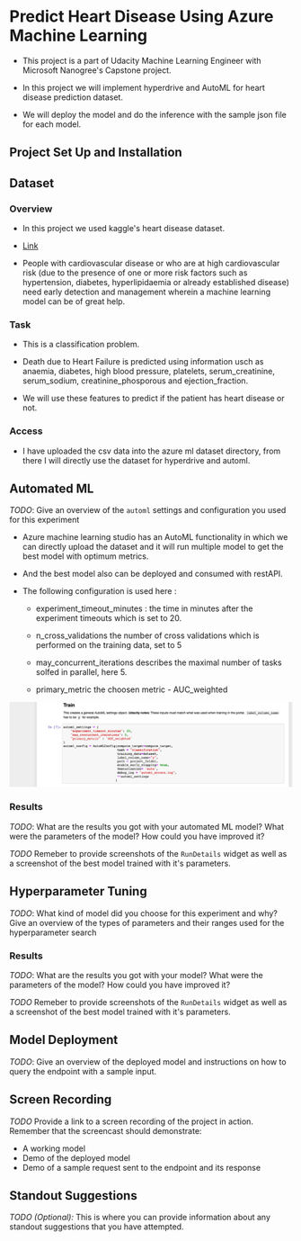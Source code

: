 # Predict Heart Disease Using Azure Machine Learning

* This project is a part of Udacity Machine Learning Engineer with Microsoft Nanogree's Capstone project.

* In this project we will implement hyperdrive and AutoML for heart disease prediction dataset.

* We will deploy the model and do the inference with the sample json file for each model.



## Project Set Up and Installation

## Dataset





### Overview

* In this project we used kaggle's heart disease dataset.

* [Link](https://www.kaggle.com/andrewmvd/heart-failure-clinical-data)

* People with cardiovascular disease or who are at high cardiovascular risk (due to the presence of one or more risk factors such as hypertension, diabetes, hyperlipidaemia or already established disease) need early detection and management wherein a machine learning model can be of great help.


### Task

* This is a classification problem.

* Death due to Heart Failure is predicted using information usch as anaemia, diabetes, high blood pressure, platelets, serum_creatinine, serum_sodium, creatinine_phosporous and ejection_fraction.


* We will use these features to predict if the patient has heart disease or not.


### Access

* I have uploaded the csv data into the azure ml dataset directory, from there I will directly use the dataset for hyperdrive and automl.


## Automated ML
*TODO*: Give an overview of the `automl` settings and configuration you used for this experiment

* Azure machine learning studio has an AutoML functionality in which we can directly upload the dataset and it will run multiple model to get the best model with optimum metrics. 

* And the best model also can be deployed and consumed with restAPI.

* The following configuration is used here : 

	* experiment_timeout_minutes : the time in minutes after the experiment timeouts which is set to 20.

	* n_cross_validations the number of cross validations which is performed on the training data, set to 5

	* may_concurrent_iterations describes the maximal number of tasks solfed in parallel, here 5.

	* primary_metric the choosen metric - AUC_weighted

![](images/parameters.png)

### Results
*TODO*: What are the results you got with your automated ML model? What were the parameters of the model? How could you have improved it?

*TODO* Remeber to provide screenshots of the `RunDetails` widget as well as a screenshot of the best model trained with it's parameters.

## Hyperparameter Tuning
*TODO*: What kind of model did you choose for this experiment and why? Give an overview of the types of parameters and their ranges used for the hyperparameter search


### Results
*TODO*: What are the results you got with your model? What were the parameters of the model? How could you have improved it?

*TODO* Remeber to provide screenshots of the `RunDetails` widget as well as a screenshot of the best model trained with it's parameters.

## Model Deployment
*TODO*: Give an overview of the deployed model and instructions on how to query the endpoint with a sample input.

## Screen Recording
*TODO* Provide a link to a screen recording of the project in action. Remember that the screencast should demonstrate:
- A working model
- Demo of the deployed  model
- Demo of a sample request sent to the endpoint and its response

## Standout Suggestions
*TODO (Optional):* This is where you can provide information about any standout suggestions that you have attempted.
